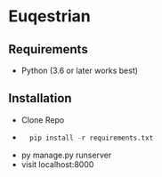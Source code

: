 # Euqestrian

## Requirements

- Python (3.6 or later works best)

## Installation

- Clone Repo
- ```python
    pip install -r requirements.txt
  ```
- py manage.py runserver
- visit localhost:8000
